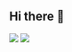 ## Hi there 👋

<!--
**XIAOQIUNI/XIAOQIUNI** is a ✨ _special_ ✨ repository because its `README.md` (this file) appears on your GitHub profile.

Here are some ideas to get you started:

- 🔭 I’m currently working on ...
- 🌱 I’m currently learning ...
- 👯 I’m looking to collaborate on ...
- 🤔 I’m looking for help with ...
- 💬 Ask me about ...
- 📫 How to reach me: ...
- 😄 Pronouns: ...
- ⚡ Fun fact: ...
-->

![](https://raw.githubusercontent.com/XIAOQIUNI/XIAOQIUNI/main/assets/github-contribution-grid-snake.svg)
![]([https://raw.githubusercontent.com/XIAOQIUNI/XIAOQIUNI/main/assets/github-contribution-grid-snake.svg](https://github.com/XIAOQIUNI/XIAOQIUNI/blob/output/github-contribution-grid-snake.svg))
